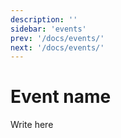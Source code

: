 ```yaml
---
description: ''
sidebar: 'events'
prev: '/docs/events/'
next: '/docs/events/'
---
```


# Event name

Write here

